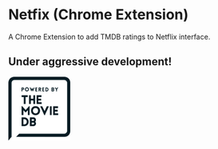 # Netfix (Chrome Extension)

A Chrome Extension to add TMDB ratings to Netflix interface.

## Under aggressive development!

![TMDB](res/tmdb128.png)
